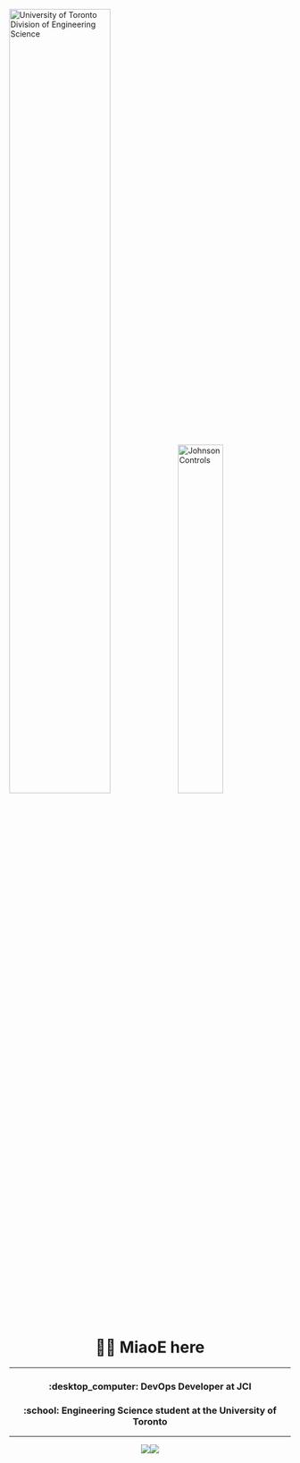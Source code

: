 
<img src="https://engsci.utoronto.ca/wp-content/uploads/2023/02/EngSci_Signature_655.svg" alt="University of Toronto Division of Engineering Science" style="width:60%" /><img src="https://upload.wikimedia.org/wikipedia/en/thumb/0/0f/Johnson_Controls.svg/1920px-Johnson_Controls.svg.png" alt="Johnson Controls" style="width:40%" />

<h1 align="center">👋👋 MiaoE here</h1>

---

<h3 align="center">:desktop_computer: DevOps Developer at JCI</h3>
<h3 align="center">:school: Engineering Science student at the University of Toronto</h3>

---

<div align="center" valign="center">
<img src="https://github-readme-stats.vercel.app/api?username=MiaoE&hide=stars&show_icons=true&theme=algolia" /><img src="https://github-readme-stats.vercel.app/api/top-langs?username=MiaoE&layout=donut&size_weight=0.5&count_weight=0.5&theme=algolia" />
</div>
<!--
**MiaoE/MiaoE** is a ✨ _special_ ✨ repository because its `README.md` (this file) appears on your GitHub profile.

Here are some ideas to get you started:

- 🔭 I’m currently working on ...
- 🌱 I’m currently learning ...
- 👯 I’m looking to collaborate on ...
- 🤔 I’m looking for help with ...
- 💬 Ask me about ...
- 📫 How to reach me: ...
- 😄 Pronouns: ...
- ⚡ Fun fact: ...
-->
